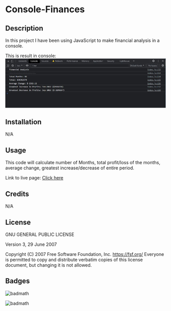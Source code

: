 # Console-Finances


## Description
In this project I have been using JavaScript to make financial analysis in a console.

This is result in console:
![ReadMe-img](readme-img.JPG)


## Installation
N/A


## Usage
This code will calculate number of Months, total profit/loss of the months, average change, greatest increase/decrease of entire period.


Link to live page: [Click here](https://markubil.github.io/Bootstrap-Portfolio/)


## Credits
N/A


## License
 GNU GENERAL PUBLIC LICENSE

 Version 3, 29 June 2007

 Copyright (C) 2007 Free Software Foundation, Inc. <https://fsf.org/>
 Everyone is permitted to copy and distribute verbatim copies
 of this license document, but changing it is not allowed.


## Badges

![badmath]()

![badmath]()